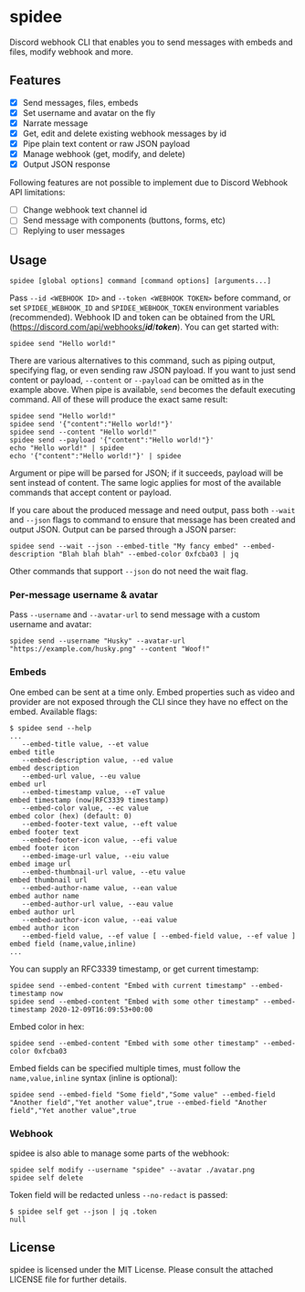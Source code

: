 # spidee

Discord webhook CLI that enables you to send messages with embeds and files, modify webhook and more.

## Features

- [x] Send messages, files, embeds
- [x] Set username and avatar on the fly
- [x] Narrate message
- [x] Get, edit and delete existing webhook messages by id
- [x] Pipe plain text content or raw JSON payload
- [x] Manage webhook (get, modify, and delete)
- [x] Output JSON response

Following features are not possible to implement due to Discord Webhook API limitations:

- [ ] Change webhook text channel id
- [ ] Send message with components (buttons, forms, etc)
- [ ] Replying to user messages

## Usage

`spidee [global options] command [command options] [arguments...]`

Pass `--id <WEBHOOK ID>` and `--token <WEBHOOK TOKEN>` before command, or set `SPIDEE_WEBHOOK_ID` and `SPIDEE_WEBHOOK_TOKEN` environment variables (recommended). Webhook ID and token can be obtained from the URL (<https://discord.com/api/webhooks/>***id***/***token***). You can get started with:

```shell
spidee send "Hello world!"
```

There are various alternatives to this command, such as piping output, specifying flag, or even sending raw JSON payload. If you want to just send content or payload, `--content` or `--payload` can be omitted as in the example above. When pipe is available, `send` becomes the default executing command. All of these will produce the exact same result:

```shell
spidee send "Hello world!"
spidee send '{"content":"Hello world!"}'
spidee send --content "Hello world!"
spidee send --payload '{"content":"Hello world!"}'
echo "Hello world!" | spidee
echo '{"content":"Hello world!"}' | spidee
```

Argument or pipe will be parsed for JSON; if it succeeds, payload will be sent instead of content. The same logic applies for most of the available commands that accept content or payload.

If you care about the produced message and need output, pass both `--wait` and `--json` flags to command to ensure that message has been created and output JSON. Output can be parsed through a JSON parser:

```shell
spidee send --wait --json --embed-title "My fancy embed" --embed-description "Blah blah blah" --embed-color 0xfcba03 | jq
```

Other commands that support `--json` do not need the wait flag.

### Per-message username & avatar

Pass `--username` and `--avatar-url` to send message with a custom username and avatar:

```shell
spidee send --username "Husky" --avatar-url "https://example.com/husky.png" --content "Woof!"
```

### Embeds

One embed can be sent at a time only. Embed properties such as video and provider are not exposed through the CLI since they have no effect on the embed. Available flags:

```shell
$ spidee send --help
...
   --embed-title value, --et value                                      embed title
   --embed-description value, --ed value                                embed description
   --embed-url value, --eu value                                        embed url
   --embed-timestamp value, --eT value                                  embed timestamp (now|RFC3339 timestamp)
   --embed-color value, --ec value                                      embed color (hex) (default: 0)
   --embed-footer-text value, --eft value                               embed footer text
   --embed-footer-icon value, --efi value                               embed footer icon
   --embed-image-url value, --eiu value                                 embed image url
   --embed-thumbnail-url value, --etu value                             embed thumbnail url
   --embed-author-name value, --ean value                               embed author name
   --embed-author-url value, --eau value                                embed author url
   --embed-author-icon value, --eai value                               embed author icon
   --embed-field value, --ef value [ --embed-field value, --ef value ]  embed field (name,value,inline)
...
```

You can supply an RFC3339 timestamp, or get current timestamp:

```shell
spidee send --embed-content "Embed with current timestamp" --embed-timestamp now
spidee send --embed-content "Embed with some other timestamp" --embed-timestamp 2020-12-09T16:09:53+00:00
```

Embed color in hex:

```shell
spidee send --embed-content "Embed with some other timestamp" --embed-color 0xfcba03
```

Embed fields can be specified multiple times, must follow the `name,value,inline` syntax (inline is optional):

```shell
spidee send --embed-field "Some field","Some value" --embed-field "Another field","Yet another value",true --embed-field "Another field","Yet another value",true
```

### Webhook

spidee is also able to manage some parts of the webhook:

```shell
spidee self modify --username "spidee" --avatar ./avatar.png
spidee self delete
```

Token field will be redacted unless `--no-redact` is passed:

```shell
$ spidee self get --json | jq .token
null
```

## License

spidee is licensed under the MIT License. Please consult the attached LICENSE file for further details.

